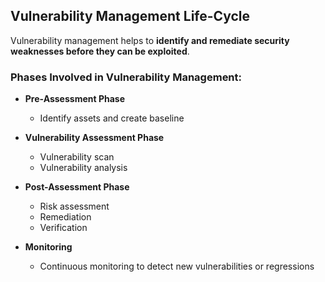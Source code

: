 ## Vulnerability Management Life-Cycle

Vulnerability management helps to **identify and remediate security weaknesses before they can be exploited**.

### Phases Involved in Vulnerability Management:

- **Pre-Assessment Phase**
  - Identify assets and create baseline

- **Vulnerability Assessment Phase**
  - Vulnerability scan
  - Vulnerability analysis

- **Post-Assessment Phase**
  - Risk assessment
  - Remediation
  - Verification

- **Monitoring**
  - Continuous monitoring to detect new vulnerabilities or regressions
